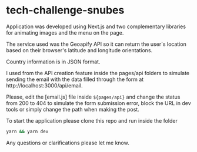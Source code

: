 # tech-challenge-snubes

Application was developed using Next.js and two complementary libraries for animating images and the menu on the page.

The service used was the Geoapify API so it can return the user`s location based on their browser's latitude and longitude orientations.

Country information is in JSON format.

I used from the API creation feature inside the pages/api folders to simulate sending the email with the data filled through the form at http://localhost:3000/api/email.

Please, edit the [email.js] file inside `${pages/api}` and change the status from 200 to 404 to simulate the form submission error, block the URL in dev tools or simply change the path when making the post.

To start the application please clone this repo and run inside the folder 

```sh
yarn && yarn dev
```

Any questions or clarifications please let me know.
